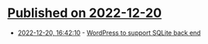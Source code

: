 # [Published on 2022-12-20](index.md)

* [2022-12-20, 16:42:10](https://news.ycombinator.com/item?id=34068384) - [WordPress to support SQLite back end](https://make.wordpress.org/core/2022/12/20/help-us-test-the-sqlite-implementation/)
